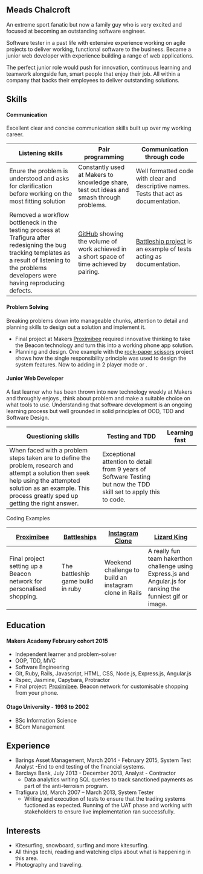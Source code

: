 ## Meads Chalcroft

An extreme sport fanatic but now a family guy who is very excited and focused at becoming an outstanding software engineer.

Software tester in a past life with extensive experience working on agile projects to deliver working, functional software to the business. Became a junior web developer with experience building a range of web applications.

The perfect junior role would push for innovation, continuous learning and teamwork alongside fun, smart people that enjoy their job. All within a company that backs their employees to deliver outstanding solutions.

## Skills

#### Communication

Excellent clear and concise communication skills built up over my working career.

|Listening skills|Pair programming|Communication through code|
|----------------|----------------|----------------------------|
|Enure the problem is understood and asks for clarification before working on the most fitting solution| Constantly used at Makers to knowledge share, test out ideas and smash through problems.|Well formatted code with clear and descriptive names. Tests that act as documentation.|
|Removed a workflow bottleneck in the testing process at Trafigura after redesigning the bug tracking templates as a result of listening to the problems developers were having reproducing defects.|[GitHub](https://github.com/meads58) showing the volume of work achieved in a short space of time achieved by pairing.| [Battleship project](https://github.com/meads58/battleships/blob/master/spec/board_spec.rb) is an example of tests acting as documentation. |

#### Problem Solving

Breaking problems down into manageable chunks, attention to detail and planning skills to design out a solution and implement it.

- Final project at Makers [Proximibee](https://arcane-citadel-3693.herokuapp.com) required innovative thinking to take the Beacon technology and turn this into a working phone app solution.
- Planning and design. One example with the [rock-paper scissors](https://github.com/meads58/rps-challenge/tree/master/lib) project shows how the single responsibility principle was used to design the system features. Now to adding in 2 player mode or  .

#### Junior Web Developer

A fast learner who has been thrown into new technology weekly at Makers and throughly enjoys , think about problem and make a suitable choice on what tools to use. Understanding that software development is an ongoing learning process but well grounded in solid principles of OOD, TDD and Software Design.

|Questioning skills|Testing and TDD| Learning fast|
|------------------|---------------|---------|
|When faced with a problem steps taken are to define the problem, research and attempt a solution then seek help using the attempted solution as an example. This process greatly sped up getting the right answer.|Exceptional attention to detail from 9 years of Software Testing but now the TDD skill set to apply this to code.

Coding Examples

|[Proximibee](https://arcane-citadel-3693.herokuapp.com)|[Battleships](https://github.com/meads58/battleships)|[Instagram Clone](https://github.com/meads58/instagram-challenge)|[Lizard King](https://github.com/meads58/lizardKing2)|
|-----------|----------|-----------|----------------|
|Final project setting up a Beacon network for personalised shopping.|The battleship game build in ruby|Weekend challenge to build an instagram clone in Rails|A really fun team hakerthon challenge using Express.js and Angular.js for ranking the funniest gif or image.|

## Education

#### Makers Academy February cohort 2015

- Independent learner and problem-solver
- OOP, TDD, MVC
- Software Engineering
- Git, Ruby, Rails, Javascript, HTML, CSS, Node.js, Express.js, Angular.js
- Rspec, Jasmine, Capybara, Protractor
- Final project: [Proximibee](https://arcane-citadel-3693.herokuapp.com). Beacon network for customisable shopping from your phone.

#### Otago University - 1998 to 2002
- BSc Information Science
- BCom Management

## Experience
- Barings Asset Management, March 2014 - February 2015, System Test Analyst
  -End to end testing of the financial systems.
- Barclays Bank, July 2013 - December 2013, Analyst - Contractor
  - Data analytics writing SQL queries to track sanctioned payments as part of the anti-terroism program.
- Trafigura Ltd, March 2007 – March 2013, System Tester
  - Writing and execution of tests to ensure that the trading systems fuctioned as expected. Running of the UAT phase and working with stakeholders to ensure live implementation ran successfully.  

## Interests
- Kitesurfing, snowboard, surfing and more kitesurfing.
- All things techi, reading and watching clips about what is happening in this area.
- Photography and traveling.
